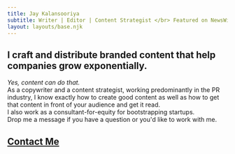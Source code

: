 ```yaml
---
title: Jay Kalansooriya 
subtitle: Writer | Editor | Content Strategist </br> Featured on NewsWire, Metro Gazette, Indie Hackers, Brandjaxed, etc.
layout: layouts/base.njk
---
```



## I craft and distribute branded content that help companies grow exponentially. 

<i> Yes, content can do that. </i> </br>
As a copywriter and a content strategist, working predominantly in the PR industry, I know exactly how to create good content as well as how to get that content in front of your audience and get it read. </br>
I also work as a consultant-for-equity for bootstrapping startups. </br>
Drop me a message if you have a question or you'd like to work with me.

## [Contact Me](mailto:sajanajk@gmail.com)
